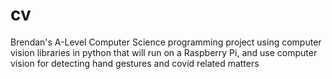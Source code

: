 # cv
Brendan's A-Level Computer Science programming project using computer vision libraries in python that will run on a Raspberry Pi, and use computer vision for detecting hand gestures and covid related matters
